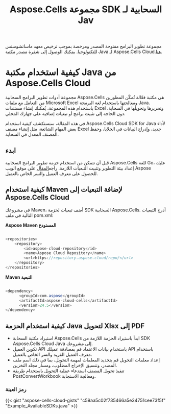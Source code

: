 ﻿---
title: Aspose.Cells مجموعة SDK السحابية لـ Jav
second_title: Aspose.Cells Cloud Documen
type: docs
url: /ar/available-sdks/aspose-cells-cloud-java/
description: Aspose.Cells تدعم السحابة Excel لإنشاء الكائنات الداخلية وتحويلها ودمجها وتقسيمها وحمايتها وما إلى ذلك
weight: 30
kwords: Excel، Office السحابة، REST API، جدول بيانات، PDF، CSV، Json، Markdown، Java
---
مجموعة تطوير البرامج مفتوحة المصدر ومرخصة بموجب ترخيص معهد ماساتشوستس للتكنولوجيا. يمكنك الوصول إلى شفرة مصدر مكتبة Java لـ Aspose.Cells Cloud.[هنا](https://github.com/aspose-cells-cloud/aspose-cells-cloud-java).

# **كيفية استخدام مكتبة Java من Aspose.Cells Cloud**

مجموعة أدوات تطوير البرامج السحابية Aspose.Cells هي مكتبة فعّالة تُمكّن المطورين من التعامل مع ملفات Microsoft Excel ومعالجتها باستخدام لغة البرمجة Java. باستخدام هذه المجموعة، يُمكنك إنشاء مستندات Excel وتحريرها وتحويلها في السحابة، دون الحاجة إلى تثبيت برامج أو تبعيات إضافية على جهازك المحلي.

في هذه المقالة، سنستكشف كيفية استخدام Aspose.Cells Cloud SDK for Java لأداء بعض المهام الشائعة، مثل إنشاء مصنف Excel جديد، وإدراج البيانات في الخلايا، وحفظ المصنف المعدل في السحابة.

## ابدء

 قبل أن تتمكن من استخدام حزمة تطوير البرامج السحابية Aspose.Cells للغة Go، عليك إعداد بيئة التطوير وتثبيت التبعيات اللازمة. راجع[المقال](https://docs.aspose.cloud/cells/quickstart/) على موقع الويب Aspose للحصول على معرف العميل والسر الخاص بالعميل.

## كيفية استخدام Maven لإضافة التبعيات إلى Aspose.Cells Cloud

في مشروعك Maven، أضف تبعيات لحزمة SDK السحابية Aspose.Cells. أدرج التبعيات التالية في ملف pom.xml:

**Aspose Maven المستودع**

```java

<repositories>
    <repository>
        <id>aspose-cloud-repository</id>
        <name>Aspose Cloud Repository</name>
        <url>https://repository.aspose.cloud/repo/</url>
    </repository>
</repositories>

```

**Maven التبعية**

```java

<dependency>
      <groupId>com.aspose</groupId>
      <artifactId>aspose-cloud-cells</artifactId>
      <version>24.5</version>
</dependency>

```

## كيفية استخدام الحزمة Java لتحويل Xlsx إلى PDF

- استيراد مكتبة السحابة Aspose.Cells
 ابدأ باستيراد الحزمة اللازمة من SDK Aspose.Cells Cloud Java إلى مشروعك.
- تكوين العميل API باستخدام بيانات الاعتماد
 قم بمصادقة عميلك API باستخدام معرف العميل الفريد والسر الخاص بالعميل.
- إعداد معلمات التحويل
 قم بتحديد المعلمات لمهمة التحويل، بما في ذلك اسم ملف المصدر، وتنسيق الإخراج المطلوب، ومسار مجلد التخزين.
- تنفيذ تحويل المصنف
 استدعاء عملية التحويل باستخدام طريقة PostConvertWorkbook ومعالجة الاستجابة.

### **رمز العينة**

{{< gist "aspose-cells-cloud-gists" "c59aa5c02f735466a5e34751cee73f5f" "Example_AvailableSDKs.java" >}}
